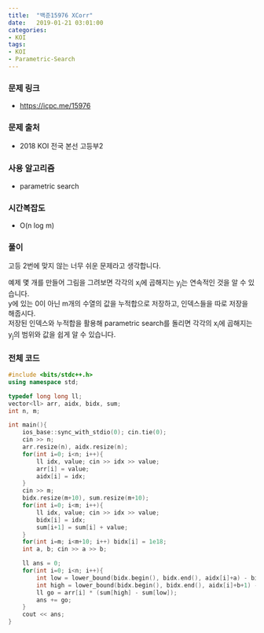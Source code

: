 ```yaml
---
title:  "백준15976 XCorr"
date:   2019-01-21 03:01:00
categories:
- KOI
tags:
- KOI
- Parametric-Search
---
```


### 문제 링크
* https://icpc.me/15976

### 문제 출처
* 2018 KOI 전국 본선 고등부2

### 사용 알고리즘
* parametric search

### 시간복잡도
* O(n log m)

### 풀이
고등 2번에 맞지 않는 너무 쉬운 문제라고 생각합니다.

예제 몇 개를 만들어 그림을 그려보면 각각의 x<sub>i</sub>에 곱해지는 y<sub>j</sub>는 연속적인 것을 알 수 있습니다.<Br>
y에 있는 0이 아닌 m개의 수열의 값을 누적합으로 저장하고, 인덱스들을 따로 저장을 해줍시다.<br>
저장된 인덱스와 누적합을 활용해 parametric search를 돌리면 각각의 x<sub>i</sub>에 곱해지는 y<sub>j</sub>의 범위와 값을 쉽게 알 수 있습니다.

### 전체 코드
```cpp
#include <bits/stdc++.h>
using namespace std;

typedef long long ll;
vector<ll> arr, aidx, bidx, sum;
int n, m;

int main(){
	ios_base::sync_with_stdio(0); cin.tie(0);
	cin >> n;
	arr.resize(n), aidx.resize(n);
	for(int i=0; i<n; i++){
		ll idx, value; cin >> idx >> value;
		arr[i] = value;
		aidx[i] = idx;
	}
	cin >> m;
	bidx.resize(m+10), sum.resize(m+10);
	for(int i=0; i<m; i++){
		ll idx, value; cin >> idx >> value;
		bidx[i] = idx;
		sum[i+1] = sum[i] + value;
	}
	for(int i=m; i<m+10; i++) bidx[i] = 1e18;
	int a, b; cin >> a >> b;

	ll ans = 0;
	for(int i=0; i<n; i++){
		int low = lower_bound(bidx.begin(), bidx.end(), aidx[i]+a) - bidx.begin();
		int high = lower_bound(bidx.begin(), bidx.end(), aidx[i]+b+1) - bidx.begin();
		ll go = arr[i] * (sum[high] - sum[low]);
		ans += go;
	}
	cout << ans;
}
```
